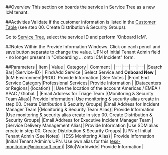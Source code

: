 ##Overview
This section on boards the service in Service Tree as a new IcM tenant. 

##Activities
Validate if the customer information is listed in the [Customer Table](https://easplatform.visualstudio.com/Monitoring/_queries/query/f23e1c3f-f690-40b9-8be4-e76aa2b19e53/) (see step 00. Create Distribution & Security Groups).

Go to [Service Tree](http://aka.ms/servicetree), select the service ID and perform 'Onboard IcM'.

##Notes
Within the Provide Information Windows. Click on each pencil and save button separate to change the value.
UPN of Initial Tenant Admin field - no longer present in "Onboarding ... onto ICM Incident" form.

##Parameters
| Item | Value | Category | Comment |
|---|---|---|---|
|Search Bar| {Service-ID} | Find/Add Service | Select Service and **Onboard New** |
|IcM Environment|PROD| Provide Information | See Notes |
|Front End Service Category|Professional Services| Provide Information |
|​Datacenters or Regions| {location} | |Use the location of the account Americas / EMEA / APAC / Global. |
|Email Address for Triage Team |{Monitoring & Security Team Alias}| Provide Information |Use monitoring & security alias create in step 00. Create Distribution & Security Groups|
|Email Address for Incident Manager Team |{Monitoring & Security Team Alias}| Provide Information |Use monitoring & security alias create in step 00. Create Distribution & Security Groups|
|Email Address for Executive Incident Manager Team |{Service Delivery Management Alias}| Provide Information |Use SDM alias create in step 00. Create Distribution & Security Groups|
|UPN of Initial Tenant Admin (See Notes)  |{ESS Monitoring Alias} | Provide Information |Initial Tenant Admin's UPN. Use own alias for this (ess-monitoring@microsoft.com)|
|Silo|Worldwide| Provide Information|

